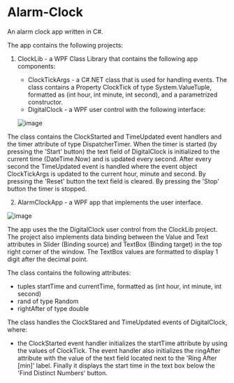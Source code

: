 # Alarm-Clock
An alarm clock app written in C#.

The app contains the following projects:
  1) ClockLib - a WPF Class Library that contains the following app components:
      - ClockTickArgs - a C#.NET class that is used for handling events. The class contains a Property ClockTick of type System.ValueTuple, formatted as (int hour, int minute, int second), and a parametrized constructor.
      - DigitalClock - a WPF user control with the following interface:
     
     ![image](https://user-images.githubusercontent.com/43996329/158061032-232351fe-7473-4983-a068-14129fee7854.png)

The class contains the ClockStarted and TimeUpdated event handlers and the timer attribute of type DispatcherTimer.
When the timer is started (by pressing the 'Start' button) the text field of DigitalClock is initialized to the current time (DateTime.Now) and is updated every second. After every second the TimeUpdated event is handled where the event object ClockTickArgs is updated to the current hour, minute and second. By pressing the 'Reset' button the text field is cleared. 
By pressing the 'Stop' button the timer is stopped.

  2) AlarmClockApp - a WPF app that implements the user interface.



![image](https://user-images.githubusercontent.com/43996329/158059123-99d88d73-bb90-4ce9-80a7-f6234a4641f4.png)

The app uses the the DigitalClock user control from the ClockLib project. The project also implements data binding between the Value and Text attributes in Slider (Binding source) and TextBox (Binding target) in the top right corner of the window. The TextBox values are formatted to display 1 digit after the decimal point.

The class contains the following attributes:
  - tuples startTime and currentTime, formatted as (int hour, int minute, int second)
  - rand of type Random
  - rightAfter of type double

The class handles the ClockStared and TimeUpdated events of DigitalClock, where:
  - the ClockStarted event handler initializes the startTime attribute by using the values of ClockTick. The event handler also initializes the ringAfter attribute with the value of the text field located next to the 'Ring After [min]' label. Finally it displays the start time in the text box below the 'Find Distinct Numbers' button.
